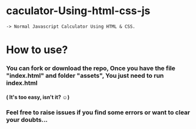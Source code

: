 # caculator-Using-html-css-js

    -> Normal Javascript Calculator Using HTML & CSS.


# How to use?
### You can fork or download the repo, Once you have the file "index.html" and folder "assets", You just need to run index.html
#### ( It's too easy, isn't it? ☺)


### Feel free to raise issues if you find some errors or want to clear your doubts...

